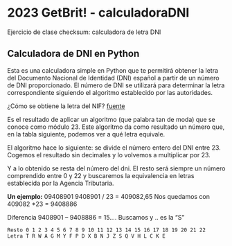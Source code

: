 # 2023 GetBrit! - calculadoraDNI

Ejercicio de clase checksum: calculadora de letra DNI

## Calculadora de DNI en Python

Esta es una calculadora simple en Python que te permitirá obtener la letra del Documento Nacional de Identidad (DNI) español a partir de un número de DNI proporcionado. El número de DNI se utilizará para determinar la letra correspondiente siguiendo el algoritmo establecido por las autoridades.

¿Cómo se obtiene la letra del NIF?
[fuente](https://masquenomina.es/recursos-humanos-rrhh/calcular-letra-del-nif/)

Es el resultado de aplicar un algoritmo (que palabra tan de moda) que se conoce como módulo 23. Este algoritmo da como resultado un número que, en la tabla siguiente, podemos ver a qué letra equivale.

El algoritmo hace lo siguiente: se divide el número entero del DNI entre 23. Cogemos el resultado sin decimales y lo volvemos a multiplicar por 23.

Y a lo obtenido se resta del número del dni. El resto será siempre un número comprendido entre 0 y 22 y buscaremos la equivalencia en letras establecida por la Agencia Tributaria.

**Un ejemplo:**
09408901
9408901 / 23 = 409082,65
Nos quedamos con 409082 *23 = 9408886

Diferencia 9408901 – 9408886 = 15….    Buscamos y ..  es la “S”

    Resto 0 1 2 3 4 5 6 7 8 9 10 11 12 13 14 15 16 17 18 19 20 21 22
    Letra T R W A G M Y F P D X B N J Z S Q V H L C K E
